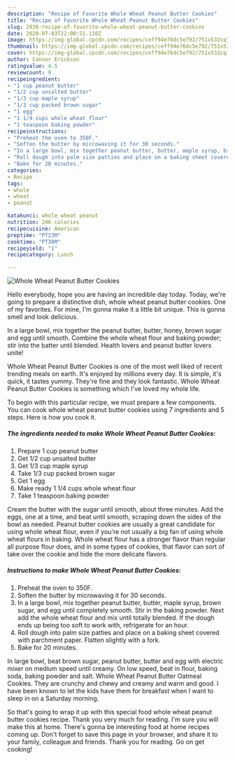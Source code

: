 ```yaml
---
description: "Recipe of Favorite Whole Wheat Peanut Butter Cookies"
title: "Recipe of Favorite Whole Wheat Peanut Butter Cookies"
slug: 2930-recipe-of-favorite-whole-wheat-peanut-butter-cookies
date: 2020-07-03T22:00:51.110Z
image: https://img-global.cpcdn.com/recipes/ceff94e76dc5e792/751x532cq70/whole-wheat-peanut-butter-cookies-recipe-main-photo.jpg
thumbnail: https://img-global.cpcdn.com/recipes/ceff94e76dc5e792/751x532cq70/whole-wheat-peanut-butter-cookies-recipe-main-photo.jpg
cover: https://img-global.cpcdn.com/recipes/ceff94e76dc5e792/751x532cq70/whole-wheat-peanut-butter-cookies-recipe-main-photo.jpg
author: Connor Erickson
ratingvalue: 4.5
reviewcount: 9
recipeingredient:
- "1 cup peanut butter"
- "1/2 cup unsalted butter"
- "1/3 cup maple syrup"
- "1/3 cup packed brown sugar"
- "1 egg"
- "1 1/4 cups whole wheat flour"
- "1 teaspoon baking powder"
recipeinstructions:
- "Preheat the oven to 350F."
- "Soften the butter by microwaving it for 30 seconds."
- "In a large bowl, mix together peanut butter, butter, maple syrup, brown sugar, and egg until completely smooth. Stir in the baking powder. Next add the whole wheat flour and mix until totally blended. If the dough ends up being too soft to work with, refrigerate for an hour."
- "Roll dough into palm size patties and place on a baking sheet covered with parchment paper. Flatten slightly with a fork."
- "Bake for 20 minutes."
categories:
- Recipe
tags:
- whole
- wheat
- peanut

katakunci: whole wheat peanut 
nutrition: 246 calories
recipecuisine: American
preptime: "PT23M"
cooktime: "PT30M"
recipeyield: "1"
recipecategory: Lunch

---
```



![Whole Wheat Peanut Butter Cookies](https://img-global.cpcdn.com/recipes/ceff94e76dc5e792/751x532cq70/whole-wheat-peanut-butter-cookies-recipe-main-photo.jpg)

Hello everybody, hope you are having an incredible day today. Today, we're going to prepare a distinctive dish, whole wheat peanut butter cookies. One of my favorites. For mine, I'm gonna make it a little bit unique. This is gonna smell and look delicious.

In a large bowl, mix together the peanut butter, butter, honey, brown sugar and egg until smooth. Combine the whole wheat flour and baking powder; stir into the batter until blended. Health lovers and peanut butter lovers unite!

Whole Wheat Peanut Butter Cookies is one of the most well liked of recent trending meals on earth. It's enjoyed by millions every day. It is simple, it's quick, it tastes yummy. They're fine and they look fantastic. Whole Wheat Peanut Butter Cookies is something which I've loved my whole life.


To begin with this particular recipe, we must prepare a few components. You can cook whole wheat peanut butter cookies using 7 ingredients and 5 steps. Here is how you cook it.

<!--inarticleads1-->

##### The ingredients needed to make Whole Wheat Peanut Butter Cookies:

1. Prepare 1 cup peanut butter
1. Get 1/2 cup unsalted butter
1. Get 1/3 cup maple syrup
1. Take 1/3 cup packed brown sugar
1. Get 1 egg
1. Make ready 1 1/4 cups whole wheat flour
1. Take 1 teaspoon baking powder


Cream the butter with the sugar until smooth, about three minutes. Add the eggs, one at a time, and beat until smooth, scraping down the sides of the bowl as needed. Peanut butter cookies are usually a great candidate for using whole wheat flour, even if you&#39;re not usually a big fan of using whole wheat flours in baking. Whole wheat flour has a stronger flavor than regular all purpose flour does, and in some types of cookies, that flavor can sort of take over the cookie and hide the more delicate flavors. 

<!--inarticleads2-->

##### Instructions to make Whole Wheat Peanut Butter Cookies:

1. Preheat the oven to 350F.
1. Soften the butter by microwaving it for 30 seconds.
1. In a large bowl, mix together peanut butter, butter, maple syrup, brown sugar, and egg until completely smooth. Stir in the baking powder. Next add the whole wheat flour and mix until totally blended. If the dough ends up being too soft to work with, refrigerate for an hour.
1. Roll dough into palm size patties and place on a baking sheet covered with parchment paper. Flatten slightly with a fork.
1. Bake for 20 minutes.


In large bowl, beat brown sugar, peanut butter, butter and egg with electric mixer on medium speed until creamy. On low speed, beat in flour, baking soda, baking powder and salt. Whole Wheat Peanut Butter Oatmeal Cookies. They are crunchy and chewy and creamy and warm and good. I have been known to let the kids have them for breakfast when I want to sleep in on a Saturday morning. 

So that's going to wrap it up with this special food whole wheat peanut butter cookies recipe. Thank you very much for reading. I'm sure you will make this at home. There's gonna be interesting food at home recipes coming up. Don't forget to save this page in your browser, and share it to your family, colleague and friends. Thank you for reading. Go on get cooking!
